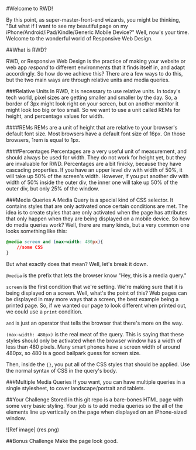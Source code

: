 #Welcome to RWD!

By this point, as super-master-front-end wizards, you might be thinking, "But what if I want to see my beautiful page on my iPhone/Android/iPad/Kindle/Generic Mobile Device?" Well, now's your time. Welcome to the wonderful world of Responsive Web Design.

##What is RWD?

RWD, or Responsive Web Design is the practice of making your website or web app *respond* to different environments that it finds itself in, and adapt accordingly. So how do we achieve this? There are a few ways to do this, but the two main ways are through relative units and media queries.

###Relative Units
In RWD, it is necessary to use relative units. In today's tech world, pixel sizes are getting smaller and smaller by the day. So, a border of 3px might look right on your screen, but on another monitor it might look too big or too small. So we want to use a unit called REMs for height, and percentage values for width.

####REMs
REMs are a unit of height that are relative to your browser's default font size. Most browsers have a default font size of 16px. On those browsers, 1rem is equal to 1px.

####Percentages
Percentages are a very useful unit of measurement, and should always be used for width. They do not work for height yet, but they are invaluable for RWD. Percentages are a bit finicky, because they have cascading properties. If you have an upper level div with width of 50%, it will take up 50% of the screen's width. However, if you put another div with width of 50% inside the outer div, the inner one will take up 50% of the outer div, but only 25% of the window.

###Media Queries
A Media Query is a special kind of CSS selector. It contains styles that are only activated once certain conditions are met. The idea is to create styles that are only activated when the page has attributes that only happen when they are being displayed on a mobile device. So how do media queries work? Well, there are many kinds, but a very common one looks something like this:

```CSS
@media screen and (max-width: 480px){
	//some CSS
}
```

But what exactly does that mean? Well, let's break it down.

`@media` is the prefix that lets the browser know "Hey, this is a media query."

`screen` is the first condition that we're setting. We're making sure that it is being displayed on a screen. Well, what's the point of this? Web pages can be displayed in may more ways that a screen, the best example being a printed page. So, if we wanted our page to look different when printed out, we could use a `print` condition.

`and` is just an operator that tells the browser that there's more on the way.

`(max-width: 480px)` is the real meat of the query. This is saying that these styles should only be activated when the browser window has a width of less than 480 pixels.  Many smart phones have a screen width of around 480px, so 480 is a good ballpark guess for screen size.

Then, inside the `{}`, you put all of the CSS styles that should be applied. Use the normal syntax of CSS in the query's body.

###Multiple Media Queries
If you want, you can have multiple queries in a single stylesheet, to cover landscape/portrait and tablets.


##Your Challenge
Stored in this git repo is a bare-bones HTML page with some very basic styling. Your job is to add media queries so the all of the elements line up vertically on the page when displayed on an iPhone-sized window.

![Ref image]
(res.png)

##Bonus Challenge
Make the page look good.
